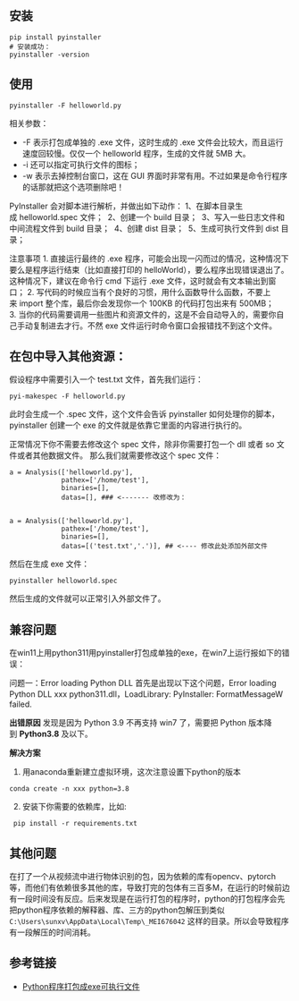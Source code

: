 
## 安装
```
pip install pyinstaller
# 安装成功：
pyinstaller -version
```
## 使用
```
pyinstaller -F helloworld.py
```
相关参数：
* -F 表示打包成单独的 .exe 文件，这时生成的 .exe 文件会比较大，而且运行速度回较慢。仅仅一个 helloworld 程序，生成的文件就 5MB 大。
* -i 还可以指定可执行文件的图标；
* -w 表示去掉控制台窗口，这在 GUI 界面时非常有用。不过如果是命令行程序的话那就把这个选项删除吧！



PyInstaller 会对脚本进行解析，并做出如下动作：
1、在脚本目录生成 helloworld.spec 文件； 
2、创建一个 build 目录； 
3、写入一些日志文件和中间流程文件到 build 目录； 
4、创建 dist 目录； 
5、生成可执行文件到 dist 目录；



注意事项
1. 直接运行最终的 .exe 程序，可能会出现一闪而过的情况，这种情况下要么是程序运行结束（比如直接打印的 helloWorld），要么程序出现错误退出了。这种情况下，建议在命令行 cmd 下运行 .exe 文件，这时就会有文本输出到窗口；
2. 写代码的时候应当有个良好的习惯，用什么函数导什么函数，不要上来 import 整个库，最后你会发现你一个 100KB 的代码打包出来有 500MB；
3. 当你的代码需要调用一些图片和资源文件的，这是不会自动导入的，需要你自己手动复制进去才行。不然 exe 文件运行时命令窗口会报错找不到这个文件。


## 在包中导入其他资源：
假设程序中需要引入一个 test.txt 文件，首先我们运行：
```
pyi-makespec -F helloworld.py
```
此时会生成一个 .spec 文件，这个文件会告诉 pyinstaller 如何处理你的脚本，pyinstaller 创建一个 exe 的文件就是依靠它里面的内容进行执行的。


正常情况下你不需要去修改这个 spec 文件，除非你需要打包一个 dll 或者 so 文件或者其他数据文件。
那么我们就需要修改这个 spec 文件：
```
a = Analysis(['helloworld.py'],
             pathex=['/home/test'],
             binaries=[],
             datas=[], ### <------- 改修改为：


a = Analysis(['helloworld.py'],
             pathex=['/home/test'],
             binaries=[],
             datas=[('test.txt','.')], ## <---- 修改此处添加外部文件
```
然后在生成 exe 文件：
```
pyinstaller helloworld.spec
```
然后生成的文件就可以正常引入外部文件了。



## 兼容问题
在win11上用python311用pyinstaller打包成单独的exe，在win7上运行报如下的错误：

问题一：Error loading Python DLL
首先是出现以下这个问题，Error loading Python DLL xxx python311.dll，LoadLibrary: PyInstaller: FormatMessageW failed.

**出错原因**
发现是因为 Python 3.9 不再支持 win7 了，需要把 Python 版本降到 **Python3.8** 及以下。

**解决方案**
1. 用anaconda重新建立虚拟环境，这次注意设置下python的版本
```shell
conda create -n xxx python=3.8
```

2. 安装下你需要的依赖库，比如:
```shell
 pip install -r requirements.txt
```


## 其他问题
在打了一个从视频流中进行物体识别的包，因为依赖的库有opencv、pytorch等，而他们有依赖很多其他的库，导致打完的包体有三百多M，在运行的时候前边有一段时间没有反应。后来发现是在运行打包的程序时，python的打包程序会先把python程序依赖的解释器、库、三方的python包解压到类似 `C:\Users\sunxv\AppData\Local\Temp\_MEI676042` 这样的目录。所以会导致程序有一段解压的时间消耗。



## 参考链接
- [Python程序打包成exe可执行文件](https://blog.csdn.net/zengxiantao1994/article/details/76578421)